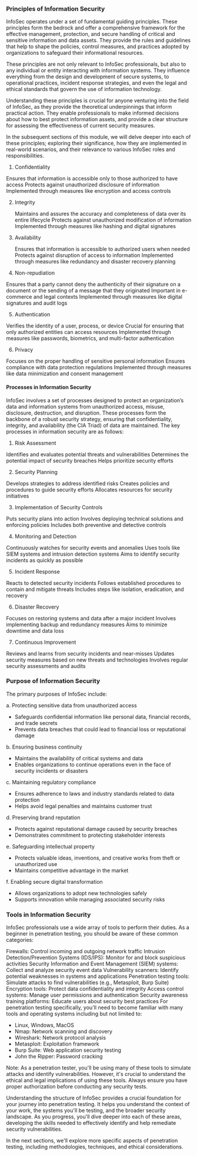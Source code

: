 <h3>Principles of Information Security</h3>

InfoSec operates under a set of fundamental guiding principles. These principles form the bedrock and offer a comprehensive framework for the effective management, protection, and secure handling of critical and sensitive information and data assets. They provide the rules and guidelines that help to shape the policies, control measures, and practices adopted by organizations to safeguard their informational resources.

These principles are not only relevant to InfoSec professionals, but also to any individual or entity interacting with information systems. They influence everything from the design and development of secure systems, to operational practices, incident response strategies, and even the legal and ethical standards that govern the use of information technology.

Understanding these principles is crucial for anyone venturing into the field of InfoSec, as they provide the theoretical underpinnings that inform practical action. They enable professionals to make informed decisions about how to best protect information assets, and provide a clear structure for assessing the effectiveness of current security measures.

In the subsequent sections of this module, we will delve deeper into each of these principles; exploring their significance, how they are implemented in real-world scenarios, and their relevance to various InfoSec roles and responsibilities.

1. Confidentiality

Ensures that information is accessible only to those authorized to have access
Protects against unauthorized disclosure of information
Implemented through measures like encryption and access controls

2. Integrity

   Maintains and assures the accuracy and completeness of data over its entire lifecycle
   Protects against unauthorized modification of information
   Implemented through measures like hashing and digital signatures

3. Availability

   Ensures that information is accessible to authorized users when needed
   Protects against disruption of access to information
   Implemented through measures like redundancy and disaster recovery planning

4. Non-repudiation

Ensures that a party cannot deny the authenticity of their signature on a document or the sending of a message that they originated
Important in e-commerce and legal contexts
Implemented through measures like digital signatures and audit logs

5. Authentication

Verifies the identity of a user, process, or device
Crucial for ensuring that only authorized entities can access resources
Implemented through measures like passwords, biometrics, and multi-factor authentication

6. Privacy

Focuses on the proper handling of sensitive personal information
Ensures compliance with data protection regulations
Implemented through measures like data minimization and consent management

<h4> Processes in Information Security </h4>
InfoSec involves a set of processes designed to protect an organization’s data and information systems from unauthorized access, misuse, disclosure, destruction, and disruption. These processes form the backbone of a robust security strategy, ensuring that confidentiality, integrity, and availability (the CIA Triad) of data are maintained. The key processes in information security are as follows:

1. Risk Assessment

Identifies and evaluates potential threats and vulnerabilities
Determines the potential impact of security breaches
Helps prioritize security efforts

2. Security Planning

Develops strategies to address identified risks
Creates policies and procedures to guide security efforts
Allocates resources for security initiatives

3. Implementation of Security Controls

Puts security plans into action
Involves deploying technical solutions and enforcing policies
Includes both preventive and detective controls

4. Monitoring and Detection

Continuously watches for security events and anomalies
Uses tools like SIEM systems and intrusion detection systems
Aims to identify security incidents as quickly as possible

5. Incident Response

Reacts to detected security incidents
Follows established procedures to contain and mitigate threats
Includes steps like isolation, eradication, and recovery

6. Disaster Recovery

Focuses on restoring systems and data after a major incident
Involves implementing backup and redundancy measures
Aims to minimize downtime and data loss

7. Continuous Improvement

Reviews and learns from security incidents and near-misses
Updates security measures based on new threats and technologies
Involves regular security assessments and audits

<h3> Purpose of Information Security </h3>

The primary purposes of InfoSec include:

a. Protecting sensitive data from unauthorized access

- Safeguards confidential information like personal data, financial records, and trade secrets
- Prevents data breaches that could lead to financial loss or reputational damage

b. Ensuring business continuity

- Maintains the availability of critical systems and data
- Enables organizations to continue operations even in the face of security incidents or disasters

c. Maintaining regulatory compliance

- Ensures adherence to laws and industry standards related to data protection
- Helps avoid legal penalties and maintains customer trust

d. Preserving brand reputation

- Protects against reputational damage caused by security breaches
- Demonstrates commitment to protecting stakeholder interests

e. Safeguarding intellectual property

- Protects valuable ideas, inventions, and creative works from theft or unauthorized use
- Maintains competitive advantage in the market

f. Enabling secure digital transformation

- Allows organizations to adopt new technologies safely
- Supports innovation while managing associated security risks

<h3> Tools in Information Security </h3>

InfoSec professionals use a wide array of tools to perform their duties. As a beginner in penetration testing, you should be aware of these common categories:

Firewalls: Control incoming and outgoing network traffic
Intrusion Detection/Prevention Systems (IDS/IPS): Monitor for and block suspicious activities
Security Information and Event Management (SIEM) systems: Collect and analyze security event data
Vulnerability scanners: Identify potential weaknesses in systems and applications
Penetration testing tools: Simulate attacks to find vulnerabilities (e.g., Metasploit, Burp Suite)
Encryption tools: Protect data confidentiality and integrity
Access control systems: Manage user permissions and authentication
Security awareness training platforms: Educate users about security best practices
For penetration testing specifically, you'll need to become familiar with many tools and operating systems including but not limited to:

- Linux, Windows, MacOS
- Nmap: Network scanning and discovery
- Wireshark: Network protocol analysis
- Metasploit: Exploitation framework
- Burp Suite: Web application security testing
- John the Ripper: Password cracking

Note: As a penetration tester, you'll be using many of these tools to simulate attacks and identify vulnerabilities. However, it's crucial to understand the ethical and legal implications of using these tools. Always ensure you have proper authorization before conducting any security tests.

Understanding the structure of InfoSec provides a crucial foundation for your journey into penetration testing. It helps you understand the context of your work, the systems you'll be testing, and the broader security landscape. As you progress, you'll dive deeper into each of these areas, developing the skills needed to effectively identify and help remediate security vulnerabilities.

In the next sections, we'll explore more specific aspects of penetration testing, including methodologies, techniques, and ethical considerations.
